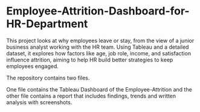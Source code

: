# Employee-Attrition-Dashboard-for-HR-Department
This project looks at why employees leave or stay, from the view of a junior business analyst working with the HR team. Using Tableau and a detailed dataset, it explores how factors like age, job role, income, and satisfaction influence attrition, aiming to help HR build better strategies to keep employees engaged.

The repository contains two files.

One file contains the Tableau Dashboard of the Employee-Attrition and the other file contains a report that includes findings, trends and written analysis with screenshots.


